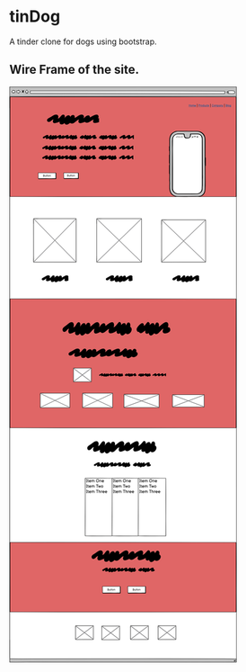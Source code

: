 # tinDog
A tinder clone for dogs using bootstrap.
 ## Wire Frame of the site.

![wire frame of the site](wireFrame/wire-framing.png)
